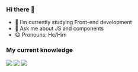 ### Hi there 👋

- 🔭 I’m currently studying Front-end development
- 💬 Ask me about JS and components
- 😄 Pronouns: He/Him


### My current knowledge

<div>
   <img src="https://cdn.jsdelivr.net/gh/devicons/devicon/icons/javascript/javascript-original.svg" widtd="60px"/>
   <img src="https://cdn.jsdelivr.net/gh/devicons/devicon/icons/react/react-original.svg" widtd="60px"/>  
   <img src="https://cdn.jsdelivr.net/gh/devicons/devicon/icons/typescript/typescript-original.svg" widtd="60px"/>
</div>


